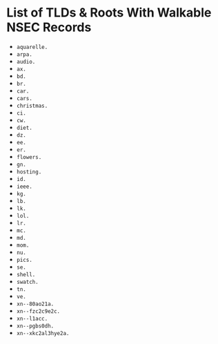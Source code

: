 # List of TLDs & Roots With Walkable NSEC Records

* `aquarelle.`
* `arpa.`
* `audio.`
* `ax.`
* `bd.`
* `br.`
* `car.`
* `cars.`
* `christmas.`
* `ci.`
* `cw.`
* `diet.`
* `dz.`
* `ee.`
* `er.`
* `flowers.`
* `gn.`
* `hosting.`
* `id.`
* `ieee.`
* `kg.`
* `lb.`
* `lk.`
* `lol.`
* `lr.`
* `mc.`
* `md.`
* `mom.`
* `nu.`
* `pics.`
* `se.`
* `shell.`
* `swatch.`
* `tn.`
* `ve.`
* `xn--80ao21a.`
* `xn--fzc2c9e2c.`
* `xn--l1acc.`
* `xn--pgbs0dh.`
* `xn--xkc2al3hye2a.`
